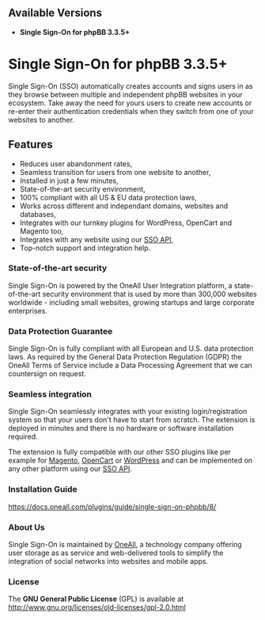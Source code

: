 ## Available Versions
* **Single Sign-On for phpBB 3.3.5+**

# Single Sign-On for phpBB 3.3.5+
Single Sign-On (SSO) automatically creates accounts and signs users in as they browse between multiple and independent phpBB websites in your ecosystem. Take away the need for yours users to create new accounts or re-enter their authentication credentials when they switch from one of your websites to another. 


## Features

 * Reduces user abandonment rates,
 * Seamless transition for users from one website to another,
 * Installed in just a few minutes,
 * State-of-the-art security environment,
 * 100% compliant with all US & EU data protection laws,
 * Works across different and independant domains, websites and databases,
 * Integrates with our turnkey plugins for WordPress, OpenCart and Magento too,
 * Integrates with any website using our [SSO API](https://docs.oneall.com/services/implementation-guide/single-sign-on/),
 * Top-notch support and integration help.


### State-of-the-art security
Single Sign-On is powered by the OneAll User Integration platform, a state-of-the-art security environment that is used by more than 
300,000 websites worldwide - including small websites, growing startups and large corporate enterprises.


### Data Protection Guarantee
Single Sign-On is fully compliant with all European and U.S. data protection laws. As required by the General Data Protection 
Regulation (GDPR) the OneAll Terms of Service include a Data Processing Agreement that we can countersign on request.


### Seamless integration
Single Sign-On seamlessly integrates with your existing login/registration system so that your users don't have to start from scratch.
The extension is deployed in minutes and there is no hardware or software installation required.

The extension is fully compatible with our other SSO plugins like per example for [Magento](http://docs.oneall.com/plugins/guide/single-sign-on-magento/), 
[OpenCart](https://www.opencart.com/index.php?route=marketplace/extension/info&extension_id=32346) or [WordPress](https://wordpress.org/plugins/single-sign-on-sso/)
and can be implemented on any other platform using our [SSO API](https://docs.oneall.com/services/implementation-guide/single-sign-on/).


### Installation Guide
https://docs.oneall.com/plugins/guide/single-sign-on-phpbb/8/


### About Us
Single Sign-On is maintained by [OneAll](https://www.oneall.com), a technology company offering
user storage as as service and web-delivered tools to simplify the integration of social networks into websites and mobile apps.


### License
The **GNU General Public License** (GPL) is available at  
http://www.gnu.org/licenses/old-licenses/gpl-2.0.html